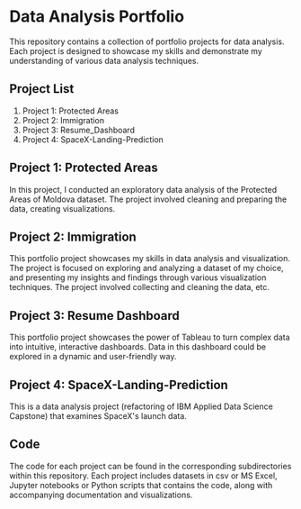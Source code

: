 # Data Analysis Portfolio

This repository contains a collection of portfolio projects for data analysis. Each project is designed to showcase my skills and demonstrate my understanding of various data analysis techniques.

## Project List

1. Project 1: Protected Areas
2. Project 2: Immigration
3. Project 3: Resume_Dashboard
4. Project 4: SpaceX-Landing-Prediction

## Project 1: Protected Areas

In this project, I conducted an exploratory data analysis of the Protected Areas of Moldova dataset. The project involved cleaning and preparing the data, creating visualizations. 

## Project 2: Immigration

This portfolio project showcases my skills in data analysis and visualization. The project is focused on exploring and analyzing a dataset of my choice, and presenting my insights and findings through various visualization techniques. The project involved collecting and cleaning the data, etc.


## Project 3: Resume Dashboard

This portfolio project showcases the power of Tableau to turn complex data into intuitive, interactive dashboards. Data in this dashboard could be explored in a dynamic and user-friendly way.

## Project 4: SpaceX-Landing-Prediction

This is a data analysis project (refactoring of IBM Applied Data Science Capstone) that examines SpaceX's launch data.

## Code

The code for each project can be found in the corresponding subdirectories within this repository. Each project includes datasets in csv or MS Excel,  Jupyter notebooks or Python scripts that contains the code, along with accompanying documentation and visualizations.

